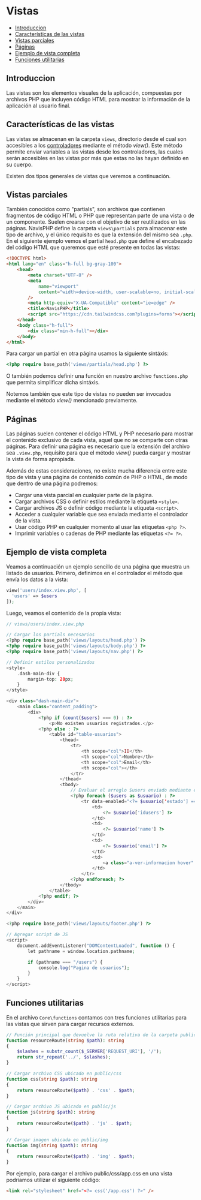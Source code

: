 # Vistas

-   [Introduccion](#introduccion)
-   [Características de las vistas](#características-de-las-vistas)
-   [Vistas parciales](#vistas-parciales)
-   [Páginas](#páginas)
-   [Ejemplo de vista completa](#ejemplo-de-vista-completa)
-   [Funciones utilitarias](#funciones-utilitarias)

## Introduccion

Las vistas son los elementos visuales de la aplicación, compuestas por archivos PHP que incluyen código HTML para mostrar la información de la aplicación al usuario final.

## Características de las vistas

Las vistas se almacenan en la carpeta `views`, directorio desde el cual son accesibles a los [controladores](controladores.md) mediante el método _view()_. Este método permite enviar variables a las vistas desde los controladores, las cuales serán accesibles en las vistas por más que estas no las hayan definido en su cuerpo.

Existen dos tipos generales de vistas que veremos a continuación.

## Vistas parciales

También conocidos como "partials", son archivos que contienen fragmentos de código HTML o PHP que representan parte de una vista o de un componente. Suelen crearse con el objetivo de ser reutilizados en las páginas. NavisPHP define la carpeta `views\partials` para almacenar este tipo de archivo, y el único requisito es que la extensión del mismo sea `.php`. En el siguiente ejemplo vemos el partial `head.php` que define el encabezado del código HTML que queremos que esté presente en todas las vistas:

```html
<!DOCTYPE html>
<html lang="en" class="h-full bg-gray-100">
    <head>
        <meta charset="UTF-8" />
        <meta
            name="viewport"
            content="width=device-width, user-scalable=no, initial-scale=1.0, maximum-scale=1.0, minimum-scale=1.0"
        />
        <meta http-equiv="X-UA-Compatible" content="ie=edge" />
        <title>NavisPHP</title>
        <script src="https://cdn.tailwindcss.com?plugins=forms"></script>
    </head>
    <body class="h-full">
        <div class="min-h-full"></div>
    </body>
</html>
```

Para cargar un partial en otra página usamos la siguiente sintáxis:

```php
<?php require base_path('views/partials/head.php') ?>
```

O también podemos definir una función en nuestro archivo `functions.php` que permita simplificar dicha sintáxis.

Notemos también que este tipo de vistas no pueden ser invocados mediante el método _view()_ mencionado previamente.

## Páginas

Las páginas suelen contener el código HTML y PHP necesario para mostrar el contenido exclusivo de cada vista, aquel que no se comparte con otras páginas. Para definir una página es necesario que la extensión del archivo sea `.view.php`, requisito para que el método _view()_ pueda cargar y mostrar la vista de forma apropiada.

Además de estas consideraciones, no existe mucha diferencia entre este tipo de vista y una página de contenido común de PHP o HTML, de modo que dentro de una página podremos:

-   Cargar una vista parcial en cualquier parte de la página.
-   Cargar archivos CSS o definir estilos mediante la etiqueta `<style>`.
-   Cargar archivos JS o definir código mediante la etiqueta `<script>`.
-   Acceder a cualquier variable que sea enviada mediante el controlador de la vista.
-   Usar código PHP en cualquier momento al usar las etiquetas `<php ?>`.
-   Imprimir variables o cadenas de PHP mediante las etiquetas `<?= ?>`.

## Ejemplo de vista completa

Veamos a continuación un ejemplo sencillo de una página que muestra un listado de usuarios. Primero, definimos en el controlador el método que envía los datos a la vista:

```php
view('users/index.view.php', [
  'users' => $users
]);
```

Luego, veamos el contenido de la propia vista:

```php
// views/users/index.view.php

// Cargar los partials necesarios
<?php require base_path('views/layouts/head.php') ?>
<?php require base_path('views/layouts/body.php') ?>
<?php require base_path('views/layouts/nav.php') ?>

// Definir estilos personalizados
<style>
    .dash-main-div {
        margin-top: 20px;
    }
</style>

<div class="dash-main-div">
    <main class="content_padding">
        <div>
            <?php if (count($users) === 0) : ?>
                <p>No existen usuarios registrados.</p>
            <?php else : ?>
                <table id="table-usuarios">
                    <thead>
                        <tr>
                            <th scope="col">ID</th>
                            <th scope="col">Nombre</th>
                            <th scope="col">Email</th>
                            <th scope="col"></th>
                        </tr>
                    </thead>
                    <tbody>
                        // Evaluar el arreglo $users enviado mediante el controlador
                        <?php foreach ($users as $usuario) : ?>
                            <tr data-enabled="<?= $usuario['estado'] === 1 ? '1' : '0' ?>">
                                <td>
                                    <?= $usuario['idusers'] ?>
                                </td>
                                <td>
                                    <?= $usuario['name'] ?>
                                </td>
                                <td>
                                    <?= $usuario['email'] ?>
                                </td>
                                <td>
                                    <a class="a-ver-informacion hover" href="/users/show">Ver detalles</a>
                                </td>
                            </tr>
                        <?php endforeach; ?>
                    </tbody>
                </table>
            <?php endif; ?>
        </div>
    </main>
</div>

<?php require base_path('views/layouts/footer.php') ?>

// Agregar script de JS
<script>
    document.addEventListener("DOMContentLoaded", function () {
        let pathname = window.location.pathname;

        if (pathname === "/users") {
            console.log("Pagina de usuarios");
        }
    }
</script>
```

## Funciones utilitarias

En el archivo `Core\functions` contamos con tres funciones utilitarias para las vistas que sirven para cargar recursos externos.

```php
// Función principal que devuelve la ruta relativa de la carpeta public
function resourceRoute(string $path): string
{
    $slashes = substr_count($_SERVER['REQUEST_URI'], '/');
    return str_repeat('../', $slashes);
}

// Cargar archivo CSS ubicado en public/css
function css(string $path): string
{
    return resourceRoute($path) . 'css' . $path;
}

// Cargar archivo JS ubicado en public/js
function js(string $path): string
{
    return resourceRoute($path) . 'js' . $path;
}

// Cargar imagen ubicada en public/img
function img(string $path): string
{
    return resourceRoute($path) . 'img' . $path;
}
```

Por ejemplo, para cargar el archivo public/css/app.css en una vista podríamos utilizar el siguiente código:

```html
<link rel="stylesheet" href="<?= css('/app.css') ?>" />
```
